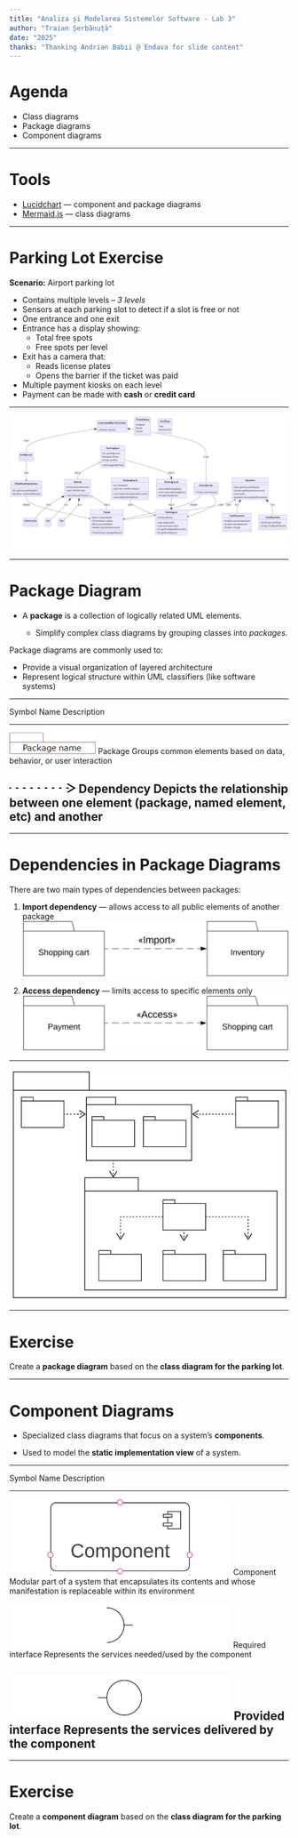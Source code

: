 ```yaml
---
title: "Analiza și Modelarea Sistemelor Software - Lab 3"
author: "Traian Șerbănuță"
date: "2025"
thanks: "Thanking Andrian Babii @ Endava for slide content"
---
```



# Agenda

- Class diagrams  
- Package diagrams  
- Component diagrams  

---

# Tools

- [Lucidchart](https://www.lucidchart.com/) — component and package diagrams  
- [Mermaid.js](https://mermaid-js.github.io/) — class diagrams  

---

# Parking Lot Exercise

**Scenario:** Airport parking lot  

- Contains multiple levels – *3 levels*  
- Sensors at each parking slot to detect if a slot is free or not  
- One entrance and one exit  
- Entrance has a display showing:
  - Total free spots  
  - Free spots per level  
- Exit has a camera that:
  - Reads license plates  
  - Opens the barrier if the ticket was paid  
- Multiple payment kiosks on each level  
- Payment can be made with **cash** or **credit card**  

---

![](images/parking_lot.png)

---

# Package Diagram

- A **package** is a collection of logically related UML elements.  

  - Simplify complex class diagrams by grouping classes into *packages*.  

Package diagrams are commonly used to:

- Provide a visual organization of layered architecture  
- Represent logical structure within UML classifiers (like software systems)  

--------------------------------------------------------------------------------------------------------------------------------------------------------
Symbol                     Name                                   Description
-------------------------- ------------------------------------   --------------------------------------------------------------------------------------
![](images/package.png)    Package                                Groups common elements based on data, behavior, or user interaction

![](images/dependency.png) Dependency                             Depicts the relationship between one element (package, named element, etc) and another
--------------------------------------------------------------------------------------------------------------------------------------------------------

---

# Dependencies in Package Diagrams

There are two main types of dependencies between packages:

1. **Import dependency** — allows access to all public elements of another package
   ![](images/import_dependency.png)

2. **Access dependency** — limits access to specific elements only
   ![](images/access_dependency.png)

---

![](images/package_diagram.png)

---

# Exercise

Create a **package diagram** based on the **class diagram for the parking lot**.

---

# Component Diagrams

- Specialized class diagrams that focus on a system’s **components**.  

- Used to model the **static implementation view** of a system.  

-------------------------------------------------------------------------------------------------------------------------------------------------
Symbol                    Name                                   Description
------------------------- -----------------------------------    --------------------------------------------------------------------------------
![](images/component.png) Component                              Modular part of a system that encapsulates its contents and whose manifestation
                                                                 is replaceable within its environment

![](images/required.png)  Required interface                     Represents the services needed/used by the component

![](images/provided.png)  Provided interface                     Represents the services delivered by the component
-------------------------------------------------------------------------------------------------------------------------------------------------


---

# Exercise

Create a **component diagram** based on the **class diagram for the parking lot**.
